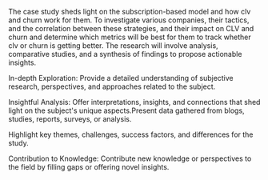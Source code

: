 The case study sheds light on the subscription-based model and how clv and churn work for them. 
To investigate various companies, their tactics, and the correlation between these strategies, and their impact on CLV and churn and determine which metrics will be best for them to track whether clv or churn is getting better. The research will involve analysis, comparative studies, and a synthesis of findings to propose actionable insights.

In-depth Exploration: Provide a detailed understanding of subjective research, perspectives, and approaches related to the subject.

Insightful Analysis: Offer interpretations, insights, and connections that shed light on the subject's unique aspects.Present data gathered from blogs, studies, reports, surveys, or analysis.

Highlight key themes, challenges, success factors, and differences for the study.

Contribution to Knowledge: Contribute new knowledge or perspectives to the field by filling gaps or offering novel insights.
